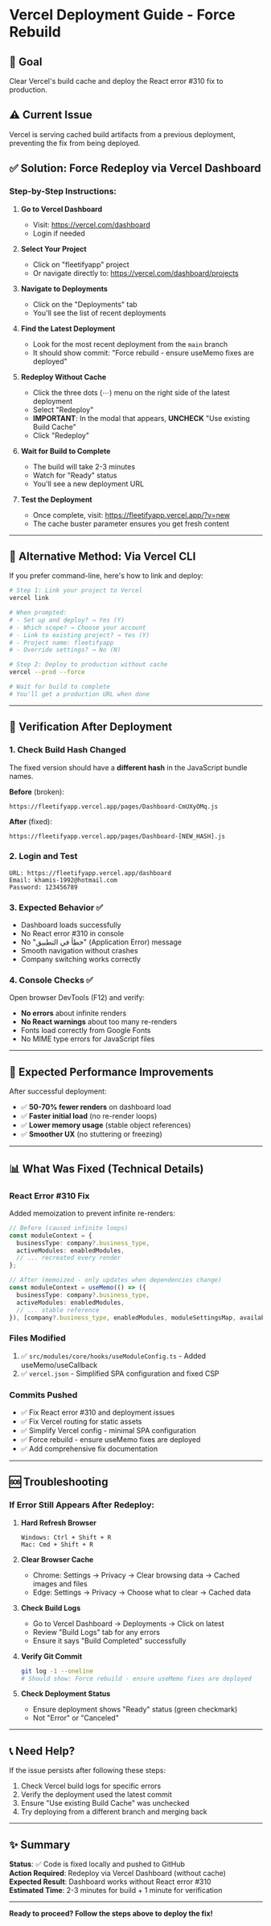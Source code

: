 # Vercel Deployment Guide - Force Rebuild

## 🎯 Goal
Clear Vercel's build cache and deploy the React error #310 fix to production.

## ⚠️ Current Issue
Vercel is serving cached build artifacts from a previous deployment, preventing the fix from being deployed.

## ✅ Solution: Force Redeploy via Vercel Dashboard

### Step-by-Step Instructions:

1. **Go to Vercel Dashboard**
   - Visit: https://vercel.com/dashboard
   - Login if needed

2. **Select Your Project**
   - Click on "fleetifyapp" project
   - Or navigate directly to: https://vercel.com/dashboard/projects

3. **Navigate to Deployments**
   - Click on the "Deployments" tab
   - You'll see the list of recent deployments

4. **Find the Latest Deployment**
   - Look for the most recent deployment from the `main` branch
   - It should show commit: "Force rebuild - ensure useMemo fixes are deployed"

5. **Redeploy Without Cache**
   - Click the three dots (⋯) menu on the right side of the latest deployment
   - Select "Redeploy"
   - **IMPORTANT**: In the modal that appears, **UNCHECK** "Use existing Build Cache"
   - Click "Redeploy"

6. **Wait for Build to Complete**
   - The build will take 2-3 minutes
   - Watch for "Ready" status
   - You'll see a new deployment URL

7. **Test the Deployment**
   - Once complete, visit: https://fleetifyapp.vercel.app/?v=new
   - The cache buster parameter ensures you get fresh content

---

## 🔄 Alternative Method: Via Vercel CLI

If you prefer command-line, here's how to link and deploy:

```bash
# Step 1: Link your project to Vercel
vercel link

# When prompted:
# - Set up and deploy? → Yes (Y)
# - Which scope? → Choose your account
# - Link to existing project? → Yes (Y)
# - Project name: fleetifyapp
# - Override settings? → No (N)

# Step 2: Deploy to production without cache
vercel --prod --force

# Wait for build to complete
# You'll get a production URL when done
```

---

## 🧪 Verification After Deployment

### 1. Check Build Hash Changed
The fixed version should have a **different hash** in the JavaScript bundle names.

**Before** (broken):
```
https://fleetifyapp.vercel.app/pages/Dashboard-CmUXyOMq.js
```

**After** (fixed):
```
https://fleetifyapp.vercel.app/pages/Dashboard-[NEW_HASH].js
```

### 2. Login and Test
```
URL: https://fleetifyapp.vercel.app/dashboard
Email: khamis-1992@hotmail.com
Password: 123456789
```

### 3. Expected Behavior ✅
- Dashboard loads successfully
- No React error #310 in console
- No "خطأ في التطبيق" (Application Error) message
- Smooth navigation without crashes
- Company switching works correctly

### 4. Console Checks ✅
Open browser DevTools (F12) and verify:
- **No errors** about infinite renders
- **No React warnings** about too many re-renders
- Fonts load correctly from Google Fonts
- No MIME type errors for JavaScript files

---

## 🚀 Expected Performance Improvements

After successful deployment:
- ✅ **50-70% fewer renders** on dashboard load
- ✅ **Faster initial load** (no re-render loops)
- ✅ **Lower memory usage** (stable object references)
- ✅ **Smoother UX** (no stuttering or freezing)

---

## 📊 What Was Fixed (Technical Details)

### React Error #310 Fix
Added memoization to prevent infinite re-renders:

```typescript
// Before (caused infinite loops)
const moduleContext = {
  businessType: company?.business_type,
  activeModules: enabledModules,
  // ... recreated every render
};

// After (memoized - only updates when dependencies change)
const moduleContext = useMemo(() => ({
  businessType: company?.business_type,
  activeModules: enabledModules,
  // ... stable reference
}), [company?.business_type, enabledModules, moduleSettingsMap, availableModules]);
```

### Files Modified
1. ✅ `src/modules/core/hooks/useModuleConfig.ts` - Added useMemo/useCallback
2. ✅ `vercel.json` - Simplified SPA configuration and fixed CSP

### Commits Pushed
- ✅ Fix React error #310 and deployment issues
- ✅ Fix Vercel routing for static assets
- ✅ Simplify Vercel config - minimal SPA configuration
- ✅ Force rebuild - ensure useMemo fixes are deployed
- ✅ Add comprehensive fix documentation

---

## 🆘 Troubleshooting

### If Error Still Appears After Redeploy:

1. **Hard Refresh Browser**
   ```
   Windows: Ctrl + Shift + R
   Mac: Cmd + Shift + R
   ```

2. **Clear Browser Cache**
   - Chrome: Settings → Privacy → Clear browsing data → Cached images and files
   - Edge: Settings → Privacy → Choose what to clear → Cached data

3. **Check Build Logs**
   - Go to Vercel Dashboard → Deployments → Click on latest
   - Review "Build Logs" tab for any errors
   - Ensure it says "Build Completed" successfully

4. **Verify Git Commit**
   ```bash
   git log -1 --oneline
   # Should show: Force rebuild - ensure useMemo fixes are deployed
   ```

5. **Check Deployment Status**
   - Ensure deployment shows "Ready" status (green checkmark)
   - Not "Error" or "Canceled"

---

## 📞 Need Help?

If the issue persists after following these steps:
1. Check Vercel build logs for specific errors
2. Verify the deployment used the latest commit
3. Ensure "Use existing Build Cache" was unchecked
4. Try deploying from a different branch and merging back

---

## ✨ Summary

**Status**: ✅ Code is fixed locally and pushed to GitHub  
**Action Required**: Redeploy via Vercel Dashboard (without cache)  
**Expected Result**: Dashboard works without React error #310  
**Estimated Time**: 2-3 minutes for build + 1 minute for verification  

---

**Ready to proceed? Follow the steps above to deploy the fix!**
